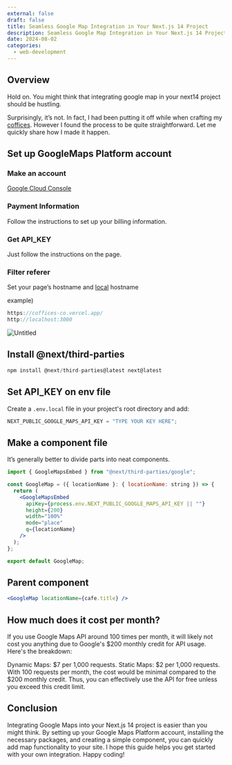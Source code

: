 ```yaml
---
external: false
draft: false
title: Seamless Google Map Integration in Your Next.js 14 Project
description: Seamless Google Map Integration in Your Next.js 14 Project
date: 2024-08-02
categories:
  - web-development
---
```


## Overview

Hold on. You might think that integrating google map in your next14 project should be hustling.

Surprisingly, it’s not. In fact, I had been putting it off while when crafting my [coffices](https://coffices-co.vercel.app/). However I found the process to be quite straightforward. Let me quickly share how I made it happen.

## Set up GoogleMaps Platform account

### Make an account

[Google Cloud Console](https://console.cloud.google.com/welcome?hl=ja&project=coffices-431303)

### Payment Information

Follow the instructions to set up your billing information.

### Get API_KEY

Just follow the instructions on the page.

### Filter referer

Set your page’s hostname and [local](http://localhost/) hostname

example)

```jsx
https://coffices-co.vercel.app/
http://localhost:3000
```

![Untitled](https://prod-files-secure.s3.us-west-2.amazonaws.com/2a9ce751-46b4-4775-a513-a54e2509fe33/287f3b6c-f59a-4ccc-985b-295251a45089/Untitled.png)

## Install @next/third-parties

```jsx
npm install @next/third-parties@latest next@latest
```

## Set API_KEY on env file

Create a `.env.local` file in your project's root directory and add:

```jsx
NEXT_PUBLIC_GOOGLE_MAPS_API_KEY = "TYPE YOUR KEY HERE";
```

## Make a component file

It’s generally better to divide parts into neat components.

```jsx
import { GoogleMapsEmbed } from "@next/third-parties/google";

const GoogleMap = ({ locationName }: { locationName: string }) => {
  return (
    <GoogleMapsEmbed
      apiKey={process.env.NEXT_PUBLIC_GOOGLE_MAPS_API_KEY || ""}
      height={200}
      width="100%"
      mode="place"
      q={locationName}
    />
  );
};

export default GoogleMap;
```

## Parent component

```jsx
<GoogleMap locationName={cafe.title} />
```

## How much does it cost per month?

If you use Google Maps API around 100 times per month, it will likely not cost you anything due to Google's $200 monthly credit for API usage. Here's the breakdown:

Dynamic Maps: $7 per 1,000 requests.
Static Maps: $2 per 1,000 requests.
With 100 requests per month, the cost would be minimal compared to the $200 monthly credit. Thus, you can effectively use the API for free unless you exceed this credit limit​.

## Conclusion

Integrating Google Maps into your Next.js 14 project is easier than you might think. By setting up your Google Maps Platform account, installing the necessary packages, and creating a simple component, you can quickly add map functionality to your site. I hope this guide helps you get started with your own integration. Happy coding!
